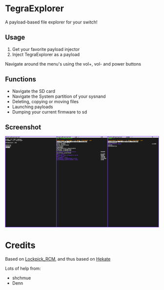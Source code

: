 # TegraExplorer
A payload-based file explorer for your switch!

## Usage
1. Get your favorite payload injector
2. Inject TegraExplorer as a payload

Navigate around the menu's using the vol+, vol- and power buttons

## Functions
- Navigate the SD card
- Navigate the System partition of your sysnand
- Deleting, copying or moving files
- Launching payloads
- Dumping your current firmware to sd

## Screenshot 
![screenshot](example.png)

# Credits
Based on [Lockpick_RCM](https://github.com/shchmue/Lockpick_RCM), and thus based on [Hekate](https://github.com/CTCaer/hekate)

Lots of help from:
- shchmue
- Denn
